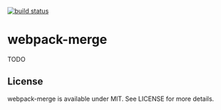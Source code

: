 [![build status](https://secure.travis-ci.org/bebraw/webpack-merge.png)](http://travis-ci.org/bebraw/webpack-merge)
# webpack-merge

TODO

## License

webpack-merge is available under MIT. See LICENSE for more details.

